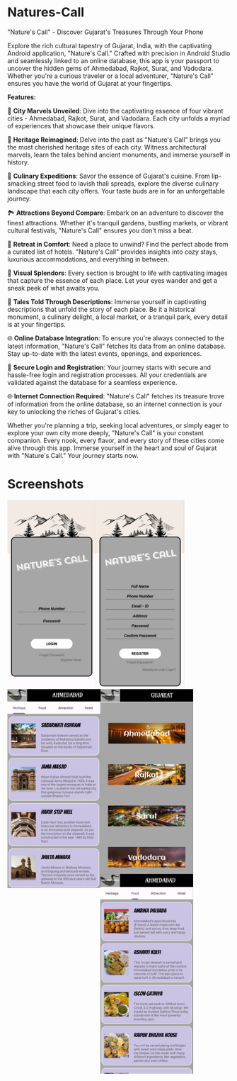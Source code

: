 # Natures-Call
"Nature's Call" - Discover Gujarat's Treasures Through Your Phone

Explore the rich cultural tapestry of Gujarat, India, with the captivating Android application, "Nature's Call." Crafted with precision in Android Studio and seamlessly linked to an online database, this app is your passport to uncover the hidden gems of Ahmedabad, Rajkot, Surat, and Vadodara. Whether you're a curious traveler or a local adventurer, "Nature's Call" ensures you have the world of Gujarat at your fingertips.

**Features:**

🌆 **City Marvels Unveiled**: Dive into the captivating essence of four vibrant cities - Ahmedabad, Rajkot, Surat, and Vadodara. Each city unfolds a myriad of experiences that showcase their unique flavors.

🏰 **Heritage Reimagined**: Delve into the past as "Nature's Call" brings you the most cherished heritage sites of each city. Witness architectural marvels, learn the tales behind ancient monuments, and immerse yourself in history.

🍲 **Culinary Expeditions**: Savor the essence of Gujarat's cuisine. From lip-smacking street food to lavish thali spreads, explore the diverse culinary landscape that each city offers. Your taste buds are in for an unforgettable journey.

🏞️ **Attractions Beyond Compare**: Embark on an adventure to discover the finest attractions. Whether it's tranquil gardens, bustling markets, or vibrant cultural festivals, "Nature's Call" ensures you don't miss a beat.

🏨 **Retreat in Comfort**: Need a place to unwind? Find the perfect abode from a curated list of hotels. "Nature's Call" provides insights into cozy stays, luxurious accommodations, and everything in between.

📸 **Visual Splendors**: Every section is brought to life with captivating images that capture the essence of each place. Let your eyes wander and get a sneak peek of what awaits you.

📜 **Tales Told Through Descriptions**: Immerse yourself in captivating descriptions that unfold the story of each place. Be it a historical monument, a culinary delight, a local market, or a tranquil park, every detail is at your fingertips.

🌐 **Online Database Integration**: To ensure you're always connected to the latest information, "Nature's Call" fetches its data from an online database. Stay up-to-date with the latest events, openings, and experiences.

🔐 **Secure Login and Registration**: Your journey starts with secure and hassle-free login and registration processes. All your credentials are validated against the database for a seamless experience.

🌐 **Internet Connection Required**: "Nature's Call" fetches its treasure trove of information from the online database, so an internet connection is your key to unlocking the riches of Gujarat's cities.

Whether you're planning a trip, seeking local adventures, or simply eager to explore your own city more deeply, "Nature's Call" is your constant companion. Every nook, every flavor, and every story of these cities come alive through this app. Immerse yourself in the heart and soul of Gujarat with "Nature's Call." Your journey starts now.

# Screenshots
<img src="https://github.com/DevendraGhedia/Natures-Call/blob/main/Login.jpg" alt="login" width = "200" height="auto" align="left">
<img src="https://github.com/DevendraGhedia/Natures-Call/blob/main/Registration.jpg" alt="registration" width = "200" height="auto" align="left">
<img src="https://github.com/DevendraGhedia/Natures-Call/blob/main/HomePage.jpg" alt="home" width = "210" height="auto" align="center">
<img src="https://github.com/DevendraGhedia/Natures-Call/blob/main/Ahm%20-%20Heritage.jpg" alt="ahm-heritage" width = "210" height="auto" align="left">
<img src="https://github.com/DevendraGhedia/Natures-Call/blob/main/Ahm%20-%20Food.jpg" alt="ahm-food" width="210" height="auto"align="left">

